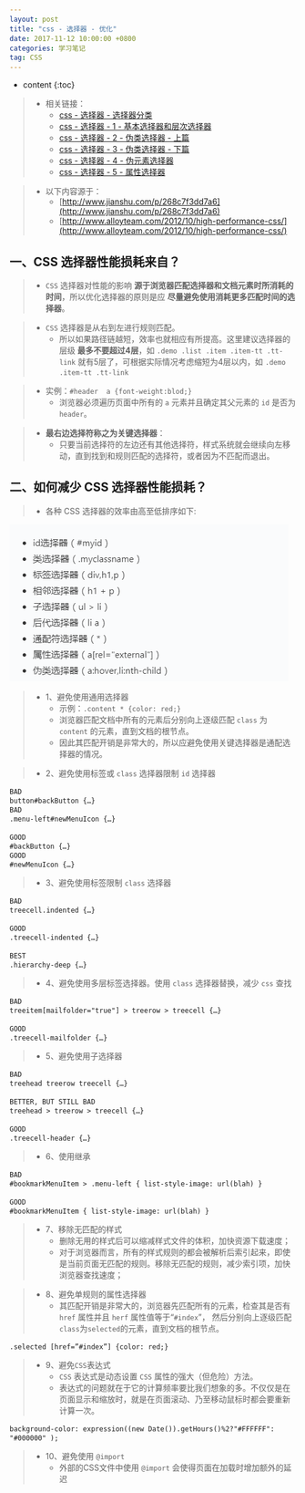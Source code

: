 ```yaml
---
layout: post
title: "css - 选择器 - 优化"
date: 2017-11-12 10:00:00 +0800 
categories: 学习笔记
tag: CSS
---
```

* content
{:toc}

> * 相关链接：
>   * [css - 选择器 - 选择器分类](http://www.jmazm.com/2017/11/04/css-basic/)
>   * [css - 选择器 - 1 - 基本选择器和层次选择器](http://www.jmazm.com/2017/11/04/css-selector1/)
>   * [css - 选择器 - 2 - 伪类选择器 - 上篇](http://www.jmazm.com/2017/11/04/css-selector2/)
>   * [css - 选择器 - 3 - 伪类选择器 - 下篇](http://www.jmazm.com/2017/11/04/css-selector3/)
>   * [css - 选择器 - 4 - 伪元素选择器](http://www.jmazm.com/2017/11/04/css-selector4/)
>   * [css - 选择器 - 5 - 属性选择器](http://www.jmazm.com/2017/11/04/css-selector5/)

> * 以下内容源于：
>   * [http://www.jianshu.com/p/268c7f3dd7a6](http://www.jianshu.com/p/268c7f3dd7a6)
>   * [http://www.alloyteam.com/2012/10/high-performance-css/](http://www.alloyteam.com/2012/10/high-performance-css/)

<!-- more -->

## 一、CSS 选择器性能损耗来自？

> * `CSS` 选择器对性能的影响 **源于浏览器匹配选择器和文档元素时所消耗的时间**，所以优化选择器的原则是应 **尽量避免使用消耗更多匹配时间的选择器**。

> * `CSS` 选择器是从右到左进行规则匹配。
>   * 所以如果路径链越短，效率也就相应有所提高。这里建议选择器的层级 **最多不要超过4层**，如 `.demo .list .item .item-tt .tt-link` 就有5层了，可根据实际情况考虑缩短为4层以内，如 `.demo .item-tt .tt-link`

> * 实例：`#header  a {font-weight:blod;}`
>   * 浏览器必须遍历页面中所有的 `a` 元素并且确定其父元素的 `id` 是否为 `header`。 

> * **最右边选择符称之为关键选择器**：
>   * 只要当前选择符的左边还有其他选择符，样式系统就会继续向左移动，直到找到和规则匹配的选择符，或者因为不匹配而退出。

## 二、如何减少 CSS 选择器性能损耗？

> * 各种 CSS 选择器的效率由高至低排序如下:

![selector](/styles/images/css/selector/selector-23.png)

> * 1、避免使用通用选择器
>   * 示例：`.content * {color: red;}`
>   * 浏览器匹配文档中所有的元素后分别向上逐级匹配 `class` 为 `content` 的元素，直到文档的根节点。
>   * 因此其匹配开销是非常大的，所以应避免使用关键选择器是通配选择器的情况。

> * 2、避免使用标签或 `class` 选择器限制 `id` 选择器

```
BAD
button#backButton {…}
BAD
.menu-left#newMenuIcon {…}

GOOD
#backButton {…}
GOOD
#newMenuIcon {…}
```


> * 3、避免使用标签限制 `class` 选择器

```
BAD
treecell.indented {…}

GOOD
.treecell-indented {…}

BEST
.hierarchy-deep {…}
```

> * 4、避免使用多层标签选择器。使用 `class` 选择器替换，减少 `css` 查找

```
BAD
treeitem[mailfolder="true"] > treerow > treecell {…}

GOOD
.treecell-mailfolder {…}
```

> * 5、避免使用子选择器

```
BAD
treehead treerow treecell {…}

BETTER, BUT STILL BAD 
treehead > treerow > treecell {…}

GOOD
.treecell-header {…}
```

> * 6、使用继承

```
BAD 
#bookmarkMenuItem > .menu-left { list-style-image: url(blah) }

GOOD
#bookmarkMenuItem { list-style-image: url(blah) }
```

> * 7、移除无匹配的样式
>   * 删除无用的样式后可以缩减样式文件的体积，加快资源下载速度；
>   * 对于浏览器而言，所有的样式规则的都会被解析后索引起来，即使是当前页面无匹配的规则。移除无匹配的规则，减少索引项，加快浏览器查找速度；

> * 8、避免单规则的属性选择器
>   * 其匹配开销是非常大的，浏览器先匹配所有的元素，检查其是否有 `href` 属性并且 `herf` 属性值等于“`#index`”， 然后分别向上逐级匹配`class`为`selected`的元素，直到文档的根节点。

```
.selected [href=”#index”] {color: red;}
```

> * 9、避免`CSS`表达式
>   * `CSS` 表达式是动态设置 `CSS` 属性的强大（但危险）方法。
>   * 表达式的问题就在于它的计算频率要比我们想象的多。不仅仅是在页面显示和缩放时，就是在页面滚动、乃至移动鼠标时都会要重新计算一次。

```
background-color: expression((new Date()).getHours()%2?"#FFFFFF": "#000000" );
```

> * 10、避免使用 `@import`
>   * 外部的CSS文件中使用 `@import` 会使得页面在加载时增加额外的延迟

